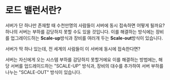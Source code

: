 # 로드 밸런서란?
서버가  단  하나만  존재할  때  수천만명의  사람들이  서버에  동시  접속하면  어떻게  될까요? 하나의  서버는  부하를  감당하지  못할  수도  있을  것입니다. 이를  해결하는  방식에는  장비를  업그레이드하는  **Scale-up**방식과  장비를  여러개  두는  **Scale-out**방식이  있습니다.

서버가  딱  하나  있는데, 전  세계의  사람들이  이  서버에  동시에  접속한다면?

서버는  자신에게  오는  시스템  부하를  감당하지  못할거에요 이를  해결하는  방법에는, 해당  서버를  업드레이드하는 "SCALE-UP" 방식과, 장비의  대수를  추가하여  서버  부하를  나누는 "SCALE-OUT" 방식이  있습니다.
<!--stackedit_data:
eyJoaXN0b3J5IjpbMTY2NjIzODE4N119
-->